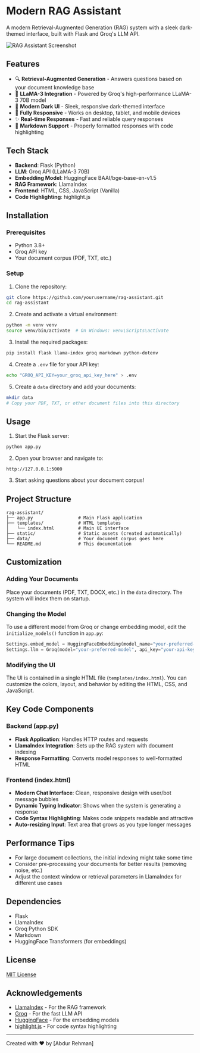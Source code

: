 # Modern RAG Assistant

A modern Retrieval-Augmented Generation (RAG) system with a sleek dark-themed interface, built with Flask and Groq's LLM API.

![RAG Assistant Screenshot](https://api.placeholder.com/800/450)

## Features

- 🔍 **Retrieval-Augmented Generation** - Answers questions based on your document knowledge base
- 🤖 **LLaMA-3 Integration** - Powered by Groq's high-performance LLaMA-3 70B model
- 🎨 **Modern Dark UI** - Sleek, responsive dark-themed interface
- 📱 **Fully Responsive** - Works on desktop, tablet, and mobile devices
- ✨ **Real-time Responses** - Fast and reliable query responses
- 🔄 **Markdown Support** - Properly formatted responses with code highlighting

## Tech Stack

- **Backend**: Flask (Python)
- **LLM**: Groq API (LLaMA-3 70B)
- **Embedding Model**: HuggingFace BAAI/bge-base-en-v1.5
- **RAG Framework**: LlamaIndex
- **Frontend**: HTML, CSS, JavaScript (Vanilla)
- **Code Highlighting**: highlight.js

## Installation

### Prerequisites

- Python 3.8+ 
- Groq API key
- Your document corpus (PDF, TXT, etc.)

### Setup

1. Clone the repository:

```bash
git clone https://github.com/yourusername/rag-assistant.git
cd rag-assistant
```

2. Create and activate a virtual environment:

```bash
python -m venv venv
source venv/bin/activate  # On Windows: venv\Scripts\activate
```

3. Install the required packages:

```bash
pip install flask llama-index groq markdown python-dotenv
```

4. Create a `.env` file for your API key:

```bash
echo "GROQ_API_KEY=your_groq_api_key_here" > .env
```

5. Create a `data` directory and add your documents:

```bash
mkdir data
# Copy your PDF, TXT, or other document files into this directory
```

## Usage

1. Start the Flask server:

```bash
python app.py
```

2. Open your browser and navigate to:
```
http://127.0.0.1:5000
```

3. Start asking questions about your document corpus!

## Project Structure

```
rag-assistant/
├── app.py                 # Main Flask application
├── templates/             # HTML templates
│   └── index.html         # Main UI interface
├── static/                # Static assets (created automatically)
├── data/                  # Your document corpus goes here
└── README.md              # This documentation
```

## Customization

### Adding Your Documents

Place your documents (PDF, TXT, DOCX, etc.) in the `data` directory. The system will index them on startup.

### Changing the Model

To use a different model from Groq or change embedding model, edit the `initialize_models()` function in `app.py`:

```python
Settings.embed_model = HuggingFaceEmbedding(model_name="your-preferred-model")
Settings.llm = Groq(model="your-preferred-model", api_key="your-api-key")
```

### Modifying the UI

The UI is contained in a single HTML file (`templates/index.html`). You can customize the colors, layout, and behavior by editing the HTML, CSS, and JavaScript.

## Key Code Components

### Backend (app.py)

- **Flask Application**: Handles HTTP routes and requests
- **LlamaIndex Integration**: Sets up the RAG system with document indexing
- **Response Formatting**: Converts model responses to well-formatted HTML

### Frontend (index.html)

- **Modern Chat Interface**: Clean, responsive design with user/bot message bubbles
- **Dynamic Typing Indicator**: Shows when the system is generating a response
- **Code Syntax Highlighting**: Makes code snippets readable and attractive
- **Auto-resizing Input**: Text area that grows as you type longer messages

## Performance Tips

- For large document collections, the initial indexing might take some time
- Consider pre-processing your documents for better results (removing noise, etc.)
- Adjust the context window or retrieval parameters in LlamaIndex for different use cases

## Dependencies

- Flask
- LlamaIndex
- Groq Python SDK
- Markdown
- HuggingFace Transformers (for embeddings)

## License

[MIT License](LICENSE)

## Acknowledgements

- [LlamaIndex](https://www.llamaindex.ai/) - For the RAG framework
- [Groq](https://groq.com/) - For the fast LLM API
- [HuggingFace](https://huggingface.co/) - For the embedding models
- [highlight.js](https://highlightjs.org/) - For code syntax highlighting

---

Created with ❤️ by [Abdur Rehman]
